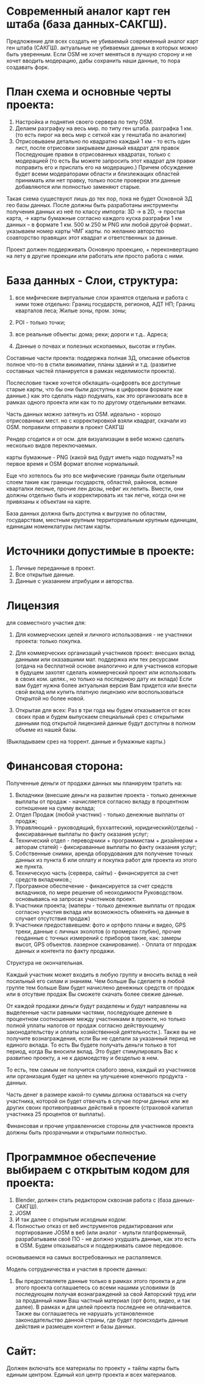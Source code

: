 # Современный аналог карт ген штаба (база данных-САКГШ).

Предложение для всех создать не убиваемый современный аналог карт ген штаба (САКГШ). актуальные не убиваемых данных в которых можно быть уверенным. Если OSM не хочет меняться в лучшую сторону и не хочет вводить модерацию, дабы сохранить наши данные, то пора создавать форк.

# План схема и основные черты проекта:
1. Настройка и поднятия своего сервера по типу OSM.
2. Делаем разграфку на весь мир. по типу ген штаба. разграфка 1 км. (то есть пирог на весь мир с сеткой как у генштаба по аналогии)
3. Отрисовываем детально по квадратно каждый 1 км - то есть один лист, после отрисовки закрываем данный квадрат для правок Последующие правки в отрисованных квадратах, только с модерацией (то есть Вы можете запросить этот квадрат для правки поправить его и прислать его на модерацию.) Причем обсуждение будет всеми модераторами области и близлежащих областей принимать или нет правку, только после проверки эти данные добавляются или полностью заменяют старые.

Такая схема существуют лишь до тех пор, пока не будет Основной ЗД гео базы данных.
После должны быть разработаны инструменты получения данных из неё по классу импорта:
3D → в 2D, → простая карта, → карты бумажные согласно каждого куска разграфки 1 км данных – в формате 1 км. 500 м 250 м PNG или любой другой формат.. указываем номер карты ЧМГ карты. по желанию авторство соавторство правящих этот квадрат и ответственных за данные.

Проект должен поддерживать Основную проекцию, + переконвертацию на лету в другие проекции или работать или просто работа с ними.

# База данных - Слои, структура: 

1. все мифические виртуальные слои хранятся отдельна и работа с ними тоже отдельно: 
Границ государств, регионов, АДТ НП;
Границ кварталов леса;
Жилые зоны, пром. зоны;
2. POI - только точки;

3. все реальные объекты:
дома;
реки; 
дороги и т.д..
Адреса; 

3. Данные о почвах и полезных ископаемых, высотак и глубин.

Составные части проекта: поддержка полная ЗД, описание объектов полное что-то в стили викимапии, планы зданий и т.д. (развитие составных частей планируется в рамках неделимости проекта).

Послесловие также хочется обклацать-оцифровть все доступные старые карты, что бы они были доступны в цифровом формате как данные.) как это сделать надо подумать, как это организовать все в рамках одного проекта или как то по другому отдельными ветками.


Часть данных можно затянуть из OSM. идеально - хорошо отрисованных мест. но с корректировкой взяли квадрат, скачали из OSM. поправили отправили в проект САКГШ

Рендер сгодится и от осм. для визуализации в вебе можно сделать несколько видов переключаемых.

карты бумажные - PNG (какой вид будут иметь надо подумать? на первое время и OSM формат вполне нормальный.

Еще что хотелось бы это все мифические границы были отдельным слоем такие как границы государств, областей, районов, всякие кварталки лесные, прочие лен дюзы, нефиг их лепить. Вмести, они должны отдельно быть и корректировать их так легче, когда они не привязаны к объектам на карте.



База данных должна быть доступна к выгрузке по областям, государствам, местным крупным территориальным крупным единицам, единицам номенклатуры листам карты.

# Источники допустимые в проекте:

1. Личные переданные в проект.
2. Все открытые данные.
3. Данные с указанием атрибуции и авторства. 

# Лицензия 

для совместного участия для:

1. Для коммерческих целей и личного использования - не участники проекта: только покупка.

2. Для коммерческих организаций участников проект:
внесших вклад данными или оказавшими мат. поддержка или тех ресурсами (отдача на бесплатной основе аналогично и для участников которые в будущем захотят сделать коммерческий проект или использовать в своих ком. целях., но только на последнюю  дату их вклада) Если вам будет нужна более актуальная версия Вам придется или внести свой вклад или купить платную лицензию или воспользоваться Открытой но более новой.


3. Открытая для всех: 
Раз в три года мы будем отказывается от всех своих прав и будем выпускаем специальный срез с открытыми данными под открытой лицензией данные будут доступны в полном объеме из нашей базы.

(Выкладываем срез на торрент. данные и бумажные карты.)


# Финансовая сторона:

Полученные деньги от продажи данных мы планируем тратить на:

1. Вкладчики (внесшие деньги на развитие проекта - только денежные выплаты от продаж - начисляется согласно вкладу в процентном сотношение на сумму вклада;
2. Отдел Продаж (любой участник) - только денежные выплаты от продаж;
3. Управляющий - руководящий, буххалтеский, юридический(отделы) - фиксираванные выплаты по факту оказания услуг;
4. Технический отдел - переводчики +	программистам + дизайнерам + авторам статей) - фиксираванные выплаты по факту оказания услуг;
5. Собственные снимки, аренда оборудования для получение точных данных из пункта 6 или оплату и покупка работ для проекта из этого же пункта.
6. Техническую часть (сервера, сайты) - финансируется за счет средств вкладчиков.;
7. Програмное обеспечение - финансируется за счет средств вкладчиков, по мере решение об неоходимости Руководством. основываясь на запросах участников проект.
8. Участники проекта; (маперы  - только денежные выплаты от продаж согласно участия вклада или возможность обменять на данные в случает отсутствия продаж)
9. Участники предоставившем: фото и ортфото планы и видео, GPS треки, данные с личных эхолотов (о промерах глубин), прочие геоданные с точных измерений с приборов такие, как: замеры высот, GPS объектов. лазерное сканирование). - Оплата от ппродаж данных и контента по факту продажи. 

Структура не окончательная.

Каждый участник может входить в любую группу и вносить вклад в ней посильный его силам и знаниям. Чем больше Вы сделаете в любой группе тем больше Вам будет начислено денежных средств от продаж или в отсутвие продаж Вы сможете скачать более свежие данные. 

От каждой продажи деньги будут разделены и будут направлены на выделенные части равными частями, последующее деление в процентном соотношение между участниками в проекте, но только полной уплаты налогов от продаж согласно действующему законодательству и оплаты хозяйственной деятельности.).  Также вы не получите вознаграждения, если Вы не сделали за указанный период не единого вклада. То есть Вы будете получать деньги только в тот период, когда Вы вносили вклад. Это будет стимулировать Вас к развитию проекту, а не к дармоедству и безделью в нем.

То есть, тем самым не получится слабого звена, каждый из участников или организация будет на целен на улучшение конечного продукта - данных.

Часть денег в размере какой-то суммы должна оставаться на счету участника, которой он будет отвечать в случае порчи данных или же других своих противоправных действий в проекте (страховой капитал участника 25 процентов от выплаты).

Финансовая и прочие управленчиске стороны для участников проекта должны быть прозрачными и открытыми полностью.

# Программное обеспечение выбираем с открытым кодом для проекта:

1. Blender, должен стать редактором сквозная работа с (база данных-САКГШ).
2. JOSM
3. И так далее с открытым исходным кодом:
4. Полностью отказ от веб инструментов редактирования или портирование JOSM в веб (или аналог - мульти платформенный, разрабатываем своё ПО - не должно ухудшать данные, как это есть в OSM. Будем отказываться и поддерживать самое передовое. 

основываемся на самых востребованных не распаляемся.

Модель сотрудничества и участия в проекте данных:
1.	Вы предоставляете данные только в рамках этого проекта и для этого проекта соглашаетесь со всеми нашими условиями (в последующем получая вознаграждений за свой Авторский труд или за проданный нами Ваш частный материал (орт фото, видео, и так далее). В рамках и для целей проекта последнее не оплачивается. Также вы соглашаетесь не нарушать установленное законодательство данной страны, где будет происходить данные действия и размещен контент и базы данных.

# Сайт:
Должен включать все материалы по проекту + тайлы карты быть единым центром. Единый кол центр проекта и всех материалов.
